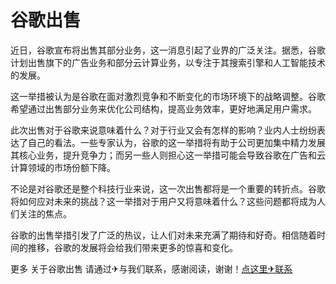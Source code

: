 # 谷歌出售

近日，谷歌宣布将出售其部分业务，这一消息引起了业界的广泛关注。据悉，谷歌计划出售旗下的广告业务和部分云计算业务，以专注于其搜索引擎和人工智能技术的发展。

这一举措被认为是谷歌在面对激烈竞争和不断变化的市场环境下的战略调整。谷歌希望通过出售部分业务来优化公司结构，提高业务效率，更好地满足用户需求。

此次出售对于谷歌来说意味着什么？对于行业又会有怎样的影响？业内人士纷纷表达了自己的看法。一些专家认为，谷歌的这一举措将有助于公司更加集中精力发展其核心业务，提升竞争力；而另一些人则担心这一举措可能会导致谷歌在广告和云计算领域的市场份额下降。

不论是对谷歌还是整个科技行业来说，这一次出售都将是一个重要的转折点。谷歌将如何应对未来的挑战？这一举措对于用户又将意味着什么？这些问题都将成为人们关注的焦点。

谷歌的出售举措引发了广泛的热议，让人们对未来充满了期待和好奇。相信随着时间的推移，谷歌的发展将会给我们带来更多的惊喜和变化。

更多 关于谷歌出售 请通过✈与我们联系，感谢阅读，谢谢！[点这里✈联系](https://sms.k02.cc)